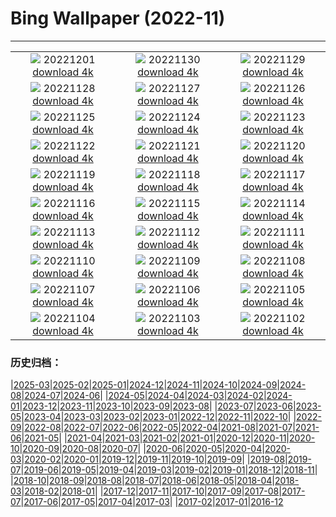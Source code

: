 # Bing Wallpaper (2022-11)
**************
| | | |
| :----: | :----: | :----: |
| ![](https://www.bing.com/th?id=OHR.AntarcticaDay_JA-JP9857203060_1920x1080.jpg) 20221201 [download 4k](https://www.bing.com/th?id=OHR.AntarcticaDay_JA-JP9857203060_UHD.jpg) | ![](https://www.bing.com/th?id=OHR.RovinjCroatia_JA-JP9150123532_1920x1080.jpg) 20221130 [download 4k](https://www.bing.com/th?id=OHR.RovinjCroatia_JA-JP9150123532_UHD.jpg) | ![](https://www.bing.com/th?id=OHR.HeronGiving_JA-JP8774438069_1920x1080.jpg) 20221129 [download 4k](https://www.bing.com/th?id=OHR.HeronGiving_JA-JP8774438069_UHD.jpg) |
| ![](https://www.bing.com/th?id=OHR.RedPlanetDay_JA-JP8455274428_1920x1080.jpg) 20221128 [download 4k](https://www.bing.com/th?id=OHR.RedPlanetDay_JA-JP8455274428_UHD.jpg) | ![](https://www.bing.com/th?id=OHR.Cecropia_JA-JP7758241996_1920x1080.jpg) 20221127 [download 4k](https://www.bing.com/th?id=OHR.Cecropia_JA-JP7758241996_UHD.jpg) | ![](https://www.bing.com/th?id=OHR.OliveTreeDay_JA-JP7241831177_1920x1080.jpg) 20221126 [download 4k](https://www.bing.com/th?id=OHR.OliveTreeDay_JA-JP7241831177_UHD.jpg) |
| ![](https://www.bing.com/th?id=OHR.TurenneSunrise_JA-JP6760860042_1920x1080.jpg) 20221125 [download 4k](https://www.bing.com/th?id=OHR.TurenneSunrise_JA-JP6760860042_UHD.jpg) | ![](https://www.bing.com/th?id=OHR.AschauChiemgau_JA-JP6496144406_1920x1080.jpg) 20221124 [download 4k](https://www.bing.com/th?id=OHR.AschauChiemgau_JA-JP6496144406_UHD.jpg) | ![](https://www.bing.com/th?id=OHR.HelianthusAnnuus_JA-JP6094861332_1920x1080.jpg) 20221123 [download 4k](https://www.bing.com/th?id=OHR.HelianthusAnnuus_JA-JP6094861332_UHD.jpg) |
| ![](https://www.bing.com/th?id=OHR.Shousetsu_kenrokuen_2022_JA-JP1329174286_1920x1080.jpg) 20221122 [download 4k](https://www.bing.com/th?id=OHR.Shousetsu_kenrokuen_2022_JA-JP1329174286_UHD.jpg) | ![](https://www.bing.com/th?id=OHR.FIFA2022_JA-JP5434338503_1920x1080.jpg) 20221121 [download 4k](https://www.bing.com/th?id=OHR.FIFA2022_JA-JP5434338503_UHD.jpg) | ![](https://www.bing.com/th?id=OHR.LandartPainting_JA-JP5127648150_1920x1080.jpg) 20221120 [download 4k](https://www.bing.com/th?id=OHR.LandartPainting_JA-JP5127648150_UHD.jpg) |
| ![](https://www.bing.com/th?id=OHR.ZNPVR_JA-JP4870770425_1920x1080.jpg) 20221119 [download 4k](https://www.bing.com/th?id=OHR.ZNPVR_JA-JP4870770425_UHD.jpg) | ![](https://www.bing.com/th?id=OHR.IslamicArt_JA-JP4624481816_1920x1080.jpg) 20221118 [download 4k](https://www.bing.com/th?id=OHR.IslamicArt_JA-JP4624481816_UHD.jpg) | ![](https://www.bing.com/th?id=OHR.McKenzieRiverTrail_JA-JP5966676358_1920x1080.jpg) 20221117 [download 4k](https://www.bing.com/th?id=OHR.McKenzieRiverTrail_JA-JP5966676358_UHD.jpg) |
| ![](https://www.bing.com/th?id=OHR.Unesco50_JA-JP5696250771_1920x1080.jpg) 20221116 [download 4k](https://www.bing.com/th?id=OHR.Unesco50_JA-JP5696250771_UHD.jpg) | ![](https://www.bing.com/th?id=OHR.LontraCanadensis_JA-JP5477531401_1920x1080.jpg) 20221115 [download 4k](https://www.bing.com/th?id=OHR.LontraCanadensis_JA-JP5477531401_UHD.jpg) | ![](https://www.bing.com/th?id=OHR.SanGiovanni_JA-JP5252882186_1920x1080.jpg) 20221114 [download 4k](https://www.bing.com/th?id=OHR.SanGiovanni_JA-JP5252882186_UHD.jpg) |
| ![](https://www.bing.com/th?id=OHR.IsarwinkelSylvenstein_JA-JP5051632934_1920x1080.jpg) 20221113 [download 4k](https://www.bing.com/th?id=OHR.IsarwinkelSylvenstein_JA-JP5051632934_UHD.jpg) | ![](https://www.bing.com/th?id=OHR.HainesEagle_JA-JP4825839071_1920x1080.jpg) 20221112 [download 4k](https://www.bing.com/th?id=OHR.HainesEagle_JA-JP4825839071_UHD.jpg) | ![](https://www.bing.com/th?id=OHR.MountAbu_JA-JP4539299290_1920x1080.jpg) 20221111 [download 4k](https://www.bing.com/th?id=OHR.MountAbu_JA-JP4539299290_UHD.jpg) |
| ![](https://www.bing.com/th?id=OHR.BadLightning_JA-JP4361852905_1920x1080.jpg) 20221110 [download 4k](https://www.bing.com/th?id=OHR.BadLightning_JA-JP4361852905_UHD.jpg) | ![](https://www.bing.com/th?id=OHR.HedgehogNest_JA-JP4086010383_1920x1080.jpg) 20221109 [download 4k](https://www.bing.com/th?id=OHR.HedgehogNest_JA-JP4086010383_UHD.jpg) | ![](https://www.bing.com/th?id=OHR.YiPeng_JA-JP3550160627_1920x1080.jpg) 20221108 [download 4k](https://www.bing.com/th?id=OHR.YiPeng_JA-JP3550160627_UHD.jpg) |
| ![](https://www.bing.com/th?id=OHR.Ritto2022_JA-JP3184739369_1920x1080.jpg) 20221107 [download 4k](https://www.bing.com/th?id=OHR.Ritto2022_JA-JP3184739369_UHD.jpg) | ![](https://www.bing.com/th?id=OHR.MarathonSunday_JA-JP2868800230_1920x1080.jpg) 20221106 [download 4k](https://www.bing.com/th?id=OHR.MarathonSunday_JA-JP2868800230_UHD.jpg) | ![](https://www.bing.com/th?id=OHR.Trossachs_JA-JP2501639966_1920x1080.jpg) 20221105 [download 4k](https://www.bing.com/th?id=OHR.Trossachs_JA-JP2501639966_UHD.jpg) |
| ![](https://www.bing.com/th?id=OHR.Deities_JA-JP2237725290_1920x1080.jpg) 20221104 [download 4k](https://www.bing.com/th?id=OHR.Deities_JA-JP2237725290_UHD.jpg) | ![](https://www.bing.com/th?id=OHR.CultureDay2022_JA-JP9173084367_1920x1080.jpg) 20221103 [download 4k](https://www.bing.com/th?id=OHR.CultureDay2022_JA-JP9173084367_UHD.jpg) | ![](https://www.bing.com/th?id=OHR.TeaPlantationsMunnar_JA-JP8832260762_1920x1080.jpg) 20221102 [download 4k](https://www.bing.com/th?id=OHR.TeaPlantationsMunnar_JA-JP8832260762_UHD.jpg) |

### 历史归档：

|[2025-03](bing/2025-03/2025-03.md)|[2025-02](bing/2025-02/2025-02.md)|[2025-01](bing/2025-01/2025-01.md)|[2024-12](bing/2024-12/2024-12.md)|[2024-11](bing/2024-11/2024-11.md)|[2024-10](bing/2024-10/2024-10.md)|[2024-09](bing/2024-09/2024-09.md)|[2024-08](bing/2024-08/2024-08.md)|[2024-07](bing/2024-07/2024-07.md)|[2024-06](bing/2024-06/2024-06.md)|
|[2024-05](bing/2024-05/2024-05.md)|[2024-04](bing/2024-04/2024-04.md)|[2024-03](bing/2024-03/2024-03.md)|[2024-02](bing/2024-02/2024-02.md)|[2024-01](bing/2024-01/2024-01.md)|[2023-12](bing/2023-12/2023-12.md)|[2023-11](bing/2023-11/2023-11.md)|[2023-10](bing/2023-10/2023-10.md)|[2023-09](bing/2023-09/2023-09.md)|[2023-08](bing/2023-08/2023-08.md)|
|[2023-07](bing/2023-07/2023-07.md)|[2023-06](bing/2023-06/2023-06.md)|[2023-05](bing/2023-05/2023-05.md)|[2023-04](bing/2023-04/2023-04.md)|[2023-03](bing/2023-03/2023-03.md)|[2023-02](bing/2023-02/2023-02.md)|[2023-01](bing/2023-01/2023-01.md)|[2022-12](bing/2022-12/2022-12.md)|[2022-11](bing/2022-11/2022-11.md)|[2022-10](bing/2022-10/2022-10.md)|
|[2022-09](bing/2022-09/2022-09.md)|[2022-08](bing/2022-08/2022-08.md)|[2022-07](bing/2022-07/2022-07.md)|[2022-06](bing/2022-06/2022-06.md)|[2022-05](bing/2022-05/2022-05.md)|[2022-04](bing/2022-04/2022-04.md)|[2021-08](bing/2021-08/2021-08.md)|[2021-07](bing/2021-07/2021-07.md)|[2021-06](bing/2021-06/2021-06.md)|[2021-05](bing/2021-05/2021-05.md)|
|[2021-04](bing/2021-04/2021-04.md)|[2021-03](bing/2021-03/2021-03.md)|[2021-02](bing/2021-02/2021-02.md)|[2021-01](bing/2021-01/2021-01.md)|[2020-12](bing/2020-12/2020-12.md)|[2020-11](bing/2020-11/2020-11.md)|[2020-10](bing/2020-10/2020-10.md)|[2020-09](bing/2020-09/2020-09.md)|[2020-08](bing/2020-08/2020-08.md)|[2020-07](bing/2020-07/2020-07.md)|
|[2020-06](bing/2020-06/2020-06.md)|[2020-05](bing/2020-05/2020-05.md)|[2020-04](bing/2020-04/2020-04.md)|[2020-03](bing/2020-03/2020-03.md)|[2020-02](bing/2020-02/2020-02.md)|[2020-01](bing/2020-01/2020-01.md)|[2019-12](bing/2019-12/2019-12.md)|[2019-11](bing/2019-11/2019-11.md)|[2019-10](bing/2019-10/2019-10.md)|[2019-09](bing/2019-09/2019-09.md)|
|[2019-08](bing/2019-08/2019-08.md)|[2019-07](bing/2019-07/2019-07.md)|[2019-06](bing/2019-06/2019-06.md)|[2019-05](bing/2019-05/2019-05.md)|[2019-04](bing/2019-04/2019-04.md)|[2019-03](bing/2019-03/2019-03.md)|[2019-02](bing/2019-02/2019-02.md)|[2019-01](bing/2019-01/2019-01.md)|[2018-12](bing/2018-12/2018-12.md)|[2018-11](bing/2018-11/2018-11.md)|
|[2018-10](bing/2018-10/2018-10.md)|[2018-09](bing/2018-09/2018-09.md)|[2018-08](bing/2018-08/2018-08.md)|[2018-07](bing/2018-07/2018-07.md)|[2018-06](bing/2018-06/2018-06.md)|[2018-05](bing/2018-05/2018-05.md)|[2018-04](bing/2018-04/2018-04.md)|[2018-03](bing/2018-03/2018-03.md)|[2018-02](bing/2018-02/2018-02.md)|[2018-01](bing/2018-01/2018-01.md)|
|[2017-12](bing/2017-12/2017-12.md)|[2017-11](bing/2017-11/2017-11.md)|[2017-10](bing/2017-10/2017-10.md)|[2017-09](bing/2017-09/2017-09.md)|[2017-08](bing/2017-08/2017-08.md)|[2017-07](bing/2017-07/2017-07.md)|[2017-06](bing/2017-06/2017-06.md)|[2017-05](bing/2017-05/2017-05.md)|[2017-04](bing/2017-04/2017-04.md)|[2017-03](bing/2017-03/2017-03.md)|
|[2017-02](bing/2017-02/2017-02.md)|[2017-01](bing/2017-01/2017-01.md)|[2016-12](bing/2016-12/2016-12.md)
